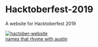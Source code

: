 # Hacktoberfest-2019
A website for Hacktoberfest 2019

<a href="https://ibb.co/kXk1Hfh"><img src="https://i.ibb.co/NKQSVPL/hactober-website.jpg" alt="hactober-website" border="0"></a><br /><a target='_blank' href='https://babynamesetc.com/rhyming'>names that rhyme with austin</a><br />
